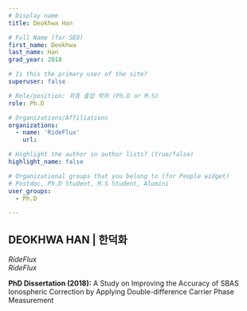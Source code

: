```yaml
---
# Display name
title: Deokhwa Han

# Full Name (for SEO)
first_name: Deokhwa
last_name: Han
grad_year: 2018

# Is this the primary user of the site?
superuser: false

# Role/position: 최종 졸업 학위 (Ph.D or M.S)
role: Ph.D

# Organizations/Affiliations
organizations:
  - name: 'RideFlux'
    url: 

# Highlight the author in author lists? (true/false)
highlight_name: false

# Organizational groups that you belong to (for People widget)
# Postdoc, Ph.D Student, M.S Student, Alumini
user_groups: 
  - Ph.D

---
```


<!----- 이름" **별표2개 사이에 적을것** ----->

## **DEOKHWA HAN | 한덕화** 

<!----- 현재 직위/직장: *별표 사이에 적을것*----->

*RideFlux*</br>
*RideFlux*</br>

<!----- 학위논문 및 졸업연도(박사): 없으면 삭제----->

**PhD Dissertation (2018):** A Study on Improving the Accuracy of SBAS Ionospheric Correction by Applying Double-difference Carrier Phase Measurement

<!----- 학위논문 및 졸업연도(석사): 없으면 삭제----->



<!-----  Biography: 없으면 아래 공란----> </br> 



<!------------------------------------>
</br> 
